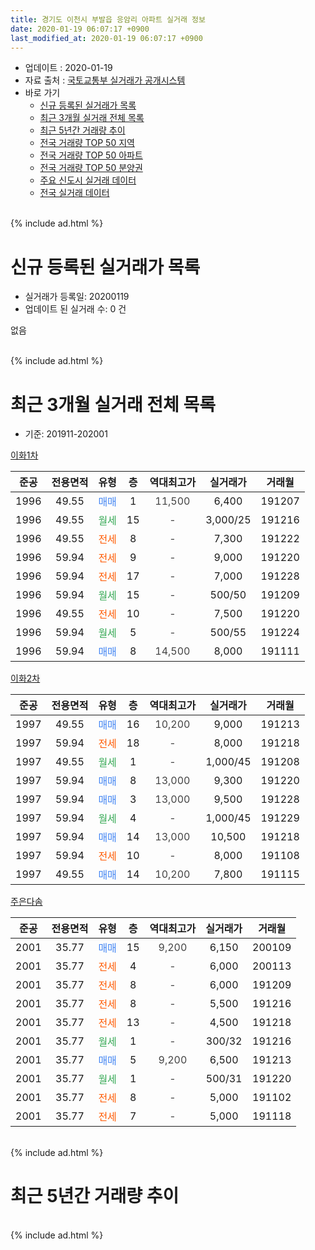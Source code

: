 ```yaml
---
title: 경기도 이천시 부발읍 응암리 아파트 실거래 정보
date: 2020-01-19 06:07:17 +0900
last_modified_at: 2020-01-19 06:07:17 +0900
---
```


* 업데이트 : 2020-01-19
* 자료 출처 : [국토교통부 실거래가 공개시스템](http://rt.molit.go.kr)
* 바로 가기
    * [신규 등록된 실거래가 목록](#신규-등록된-실거래가-목록)
    * [최근 3개월 실거래 전체 목록](#최근-3개월-실거래-전체-목록)
    * [최근 5년간 거래량 추이](#최근-5년간-거래량-추이)
    * [전국 거래량 TOP 50 지역](https://apt-info.github.io/apt-trade-info/최근-3개월-전국에서-가장-거래가-많이-발생한-지역)
    * [전국 거래량 TOP 50 아파트](https://apt-info.github.io/apt-trade-info/최근-3개월-전국에서-가장-거래가-많이-발생한-아파트)
    * [전국 거래량 TOP 50 분양권](https://apt-info.github.io/apt-trade-info/최근-3개월-전국에서-가장-거래가-많이-발생한-분양권)
    * [주요 신도시 실거래 데이터](https://apt-info.github.io/apt-trade-info/주요-신도시)
    * [전국 실거래 데이터](https://apt-info.github.io/apt-trade-info/전국)
<br>
{% include ad.html %}
<br>

# 신규 등록된 실거래가 목록
* 실거래가 등록일: 20200119
* 업데이트 된 실거래 수: 0 건

없음

<br>
{% include ad.html %}
<br>

# 최근 3개월 실거래 전체 목록
* 기준: 201911-202001


[이화1차](https://search.naver.com/search.naver?query=%EA%B2%BD%EA%B8%B0%EB%8F%84+%EC%9D%B4%EC%B2%9C%EC%8B%9C+%EB%B6%80%EB%B0%9C%EC%9D%8D+%EC%9D%91%EC%95%94%EB%A6%AC+%EC%9D%B4%ED%99%941%EC%B0%A8)

|준공|전용면적|유형|층|역대최고가|실거래가|거래월|
|:---:|:---:|:---:|:---:|:---:|:---:|:---:|
|1996|49.55|<span style="color:#4285f3">매매</span>|1|<span style="color:#444444">11,500</span>|6,400|191207|
|1996|49.55|<span style="color:#34a853">월세</span>|15|<span style="color:#444444">-</span>|3,000/25|191216|
|1996|49.55|<span style="color:#ff5a00">전세</span>|8|<span style="color:#444444">-</span>|7,300|191222|
|1996|59.94|<span style="color:#ff5a00">전세</span>|9|<span style="color:#444444">-</span>|9,000|191220|
|1996|59.94|<span style="color:#ff5a00">전세</span>|17|<span style="color:#444444">-</span>|7,000|191228|
|1996|59.94|<span style="color:#34a853">월세</span>|15|<span style="color:#444444">-</span>|500/50|191209|
|1996|49.55|<span style="color:#ff5a00">전세</span>|10|<span style="color:#444444">-</span>|7,500|191220|
|1996|59.94|<span style="color:#34a853">월세</span>|5|<span style="color:#444444">-</span>|500/55|191224|
|1996|59.94|<span style="color:#4285f3">매매</span>|8|<span style="color:#444444">14,500</span>|8,000|191111|

[이화2차](https://search.naver.com/search.naver?query=%EA%B2%BD%EA%B8%B0%EB%8F%84+%EC%9D%B4%EC%B2%9C%EC%8B%9C+%EB%B6%80%EB%B0%9C%EC%9D%8D+%EC%9D%91%EC%95%94%EB%A6%AC+%EC%9D%B4%ED%99%942%EC%B0%A8)

|준공|전용면적|유형|층|역대최고가|실거래가|거래월|
|:---:|:---:|:---:|:---:|:---:|:---:|:---:|
|1997|49.55|<span style="color:#4285f3">매매</span>|16|<span style="color:#444444">10,200</span>|9,000|191213|
|1997|59.94|<span style="color:#ff5a00">전세</span>|18|<span style="color:#444444">-</span>|8,000|191218|
|1997|49.55|<span style="color:#34a853">월세</span>|1|<span style="color:#444444">-</span>|1,000/45|191208|
|1997|59.94|<span style="color:#4285f3">매매</span>|8|<span style="color:#444444">13,000</span>|9,300|191220|
|1997|59.94|<span style="color:#4285f3">매매</span>|3|<span style="color:#444444">13,000</span>|9,500|191228|
|1997|59.94|<span style="color:#34a853">월세</span>|4|<span style="color:#444444">-</span>|1,000/45|191229|
|1997|59.94|<span style="color:#4285f3">매매</span>|14|<span style="color:#444444">13,000</span>|10,500|191218|
|1997|59.94|<span style="color:#ff5a00">전세</span>|10|<span style="color:#444444">-</span>|8,000|191108|
|1997|49.55|<span style="color:#4285f3">매매</span>|14|<span style="color:#444444">10,200</span>|7,800|191115|

[주은다솜](https://search.naver.com/search.naver?query=%EA%B2%BD%EA%B8%B0%EB%8F%84+%EC%9D%B4%EC%B2%9C%EC%8B%9C+%EB%B6%80%EB%B0%9C%EC%9D%8D+%EC%9D%91%EC%95%94%EB%A6%AC+%EC%A3%BC%EC%9D%80%EB%8B%A4%EC%86%9C)

|준공|전용면적|유형|층|역대최고가|실거래가|거래월|
|:---:|:---:|:---:|:---:|:---:|:---:|:---:|
|2001|35.77|<span style="color:#4285f3">매매</span>|15|<span style="color:#444444">9,200</span>|6,150|200109|
|2001|35.77|<span style="color:#ff5a00">전세</span>|4|<span style="color:#444444">-</span>|6,000|200113|
|2001|35.77|<span style="color:#ff5a00">전세</span>|8|<span style="color:#444444">-</span>|6,000|191209|
|2001|35.77|<span style="color:#ff5a00">전세</span>|8|<span style="color:#444444">-</span>|5,500|191216|
|2001|35.77|<span style="color:#ff5a00">전세</span>|13|<span style="color:#444444">-</span>|4,500|191218|
|2001|35.77|<span style="color:#34a853">월세</span>|1|<span style="color:#444444">-</span>|300/32|191216|
|2001|35.77|<span style="color:#4285f3">매매</span>|5|<span style="color:#444444">9,200</span>|6,500|191213|
|2001|35.77|<span style="color:#34a853">월세</span>|1|<span style="color:#444444">-</span>|500/31|191220|
|2001|35.77|<span style="color:#ff5a00">전세</span>|8|<span style="color:#444444">-</span>|5,000|191102|
|2001|35.77|<span style="color:#ff5a00">전세</span>|7|<span style="color:#444444">-</span>|5,000|191118|


<br>
{% include ad.html %}
<br>

# 최근 5년간 거래량 추이


<div style="width:100%;">
    <canvas id="deal_progress" height="200"></canvas>
</div>

<script>
new Chart(document.getElementById("deal_progress"), {
    type: 'line',
    data: {
        labels: ['201501','201502','201503','201504','201505','201506','201507','201508','201509','201510','201511','201512','201601','201602','201603','201604','201605','201606','201607','201608','201609','201610','201611','201612','201701','201702','201703','201704','201705','201706','201707','201708','201709','201710','201711','201712','201801','201802','201803','201804','201805','201806','201807','201808','201809','201810','201811','201812','201901','201902','201903','201904','201905','201906','201907','201908','201909','201910','201911','201912','202001'],
        datasets: [{
            label: '매매',
            pointRadius: 1,
            data: [13, 4, 18, 11, 10, 13, 9, 8, 12, 15, 3, 5, 10, 7, 6, 12, 3, 6, 9, 4, 7, 8, 7, 8, 8, 6, 11, 8, 4, 10, 13, 9, 10, 9, 10, 8, 9, 2, 8, 3, 5, 8, 3, 6, 2, 7, 1, 8, 3, 5, 6, 3, 4, 3, 3, 3, 2, 7, 2, 6, 1],
            borderColor: "rgba(255, 201, 14, 1)",
            backgroundColor: "rgba(255, 201, 14, 0.5)",
            fill: false,
            lineTension: 0
        },{
            label: '전월세',
            pointRadius: 1,
            data: [12, 11, 27, 28, 22, 17, 16, 18, 10, 22, 13, 9, 16, 12, 20, 21, 6, 8, 5, 9, 12, 24, 11, 13, 6, 7, 8, 15, 4, 16, 9, 13, 12, 16, 11, 6, 7, 5, 12, 14, 7, 9, 8, 12, 8, 7, 7, 5, 12, 8, 11, 5, 9, 7, 7, 4, 6, 3, 3, 15, 1],
            borderColor: "rgba(0, 141, 185, 1)",
            backgroundColor: "rgba(0, 141, 185, 0.5)",
            fill: false,
            lineTension: 0
        }
        ]
    },
    options: {
        responsive: true,
        title: {
            display: false
        },
        tooltips: {
            mode: 'index',
            intersect: false
        },
        hover: {
            mode: 'nearest',
            intersect: true
        },
        scales: {
            xAxes: [{
                display: true,
                scaleLabel: {
                    display: true,
                    labelString: '년/월'
                }
            }],
            yAxes: [{
                display: true,
                ticks: {
                    suggestedMin: 0,
                },
                scaleLabel: {
                    display: true,
                    labelString: '실거래 수'
                }
            }]
        }
    }
});

</script>


<br>
{% include ad.html %}
<br>

